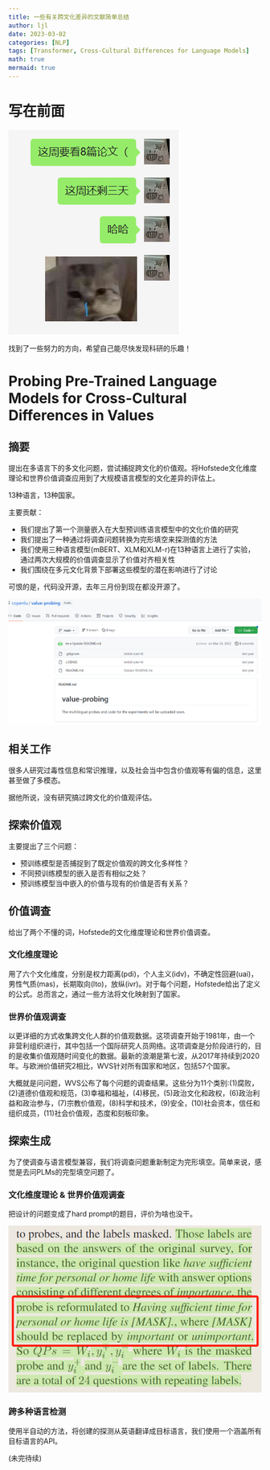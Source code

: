 ```yaml
---
title: 一些有关跨文化差异的文献简单总结
author: ljl
date: 2023-03-02
categories: [NLP]
tags: [Transformer, Cross-Cultural Differences for Language Models]
math: true
mermaid: true
---
```


# 写在前面

![Desktop View](/assets/img/posts/2023-03-02-cross-cultural-language-models/8articles.png)

找到了一些努力的方向，希望自己能尽快发现科研的乐趣！

# Probing Pre-Trained Language Models for Cross-Cultural Differences in Values

## 摘要

提出在多语言下的多文化问题，尝试捕捉跨文化的价值观。将Hofstede文化维度理论和世界价值调查应用到了大规模语言模型的文化差异的评估上。

13种语言，13种国家。

主要贡献：

- 我们提出了第一个测量嵌入在大型预训练语言模型中的文化价值的研究
- 我们提出了一种通过将调查问题转换为完形填空来探测值的方法
- 我们使用三种语言模型(mBERT、XLM和XLM-r)在13种语言上进行了实验，通过两次大规模的价值调查显示了价值对齐相关性
- 我们围绕在多元文化背景下部署这些模型的潜在影响进行了讨论

可恨的是，代码没开源，去年三月份到现在都没开源了。

![Desktop View](/assets/img/posts/2023-03-02-cross-cultural-language-models/uploadedsoon.png)

## 相关工作

很多人研究过毒性信息和常识推理，以及社会当中包含价值观等有偏的信息，这里甚至做了多模态。

据他所说，没有研究搞过跨文化的价值观评估。

## 探索价值观

主要提出了三个问题：

- 预训练模型是否捕捉到了既定价值观的跨文化多样性？
- 不同预训练模型的嵌入是否有相似之处？
- 预训练模型当中嵌入的价值与现有的价值是否有关系？

## 价值调查

给出了两个不懂的词，Hofstede的文化维度理论和世界价值调查。

### 文化维度理论

用了六个文化维度，分别是权力距离(pdi)，个人主义(idv)，不确定性回避(uai)，男性气质(mas)，长期取向(lto)，放纵(ivr)。对于每个问题，Hofstede给出了定义的公式。总而言之，通过一些方法将文化映射到了国家。

### 世界价值观调查

以更详细的方式收集跨文化人群的价值观数据。这项调查开始于1981年，由一个非营利组织进行，其中包括一个国际研究人员网络。这项调查是分阶段进行的，目的是收集价值观随时间变化的数据。最新的浪潮是第七波，从2017年持续到2020年。与欧洲价值研究2相比，WVS针对所有国家和地区，包括57个国家。

大概就是问问题，WVS公布了每个问题的调查结果。这些分为11个类别:(1)腐败，(2)道德价值观和规范，(3)幸福和福祉，(4)移民，(5)政治文化和政权，(6)政治利益和政治参与，(7)宗教价值观，(8)科学和技术，(9)安全，(10)社会资本，信任和组织成员，(11)社会价值观，态度和刻板印象。

## 探索生成

为了使调查与语言模型兼容，我们将调查问题重新制定为完形填空。简单来说，感觉是去问PLMs的完型填空问题了。

### 文化维度理论 & 世界价值观调查

把设计的问题变成了hard prompt的题目，评价为啥也没干。

![Desktop View](/assets/img/posts/2023-03-02-cross-cultural-language-models/prompt.png)

### 跨多种语言检测

使用半自动的方法，将创建的探测从英语翻译成目标语言，我们使用一个涵盖所有目标语言的API。

(未完待续)